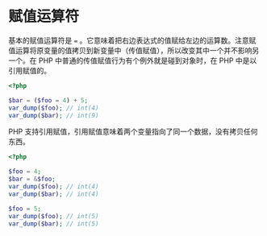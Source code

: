 # 赋值运算符

基本的赋值运算符是 `=` 。它意味着把右边表达式的值赋给左边的运算数。注意赋值运算将原变量的值拷贝到新变量中（传值赋值），所以改变其中一个并不影响另一个。在 PHP 中普通的传值赋值行为有个例外就是碰到对象时，在 PHP 中是以引用赋值的。

```php
<?php

$bar = ($foo = 4) + 5;
var_dump($foo); // int(4)
var_dump($bar); // int(9)

```

PHP 支持引用赋值，引用赋值意味着两个变量指向了同一个数据，没有拷贝任何东西。

```php
<?php

$foo = 4;
$bar = &$foo;
var_dump($foo); // int(4)
var_dump($bar); // int(4)

$foo = 5;
var_dump($foo); // int(5)
var_dump($bar); // int(5)

```

